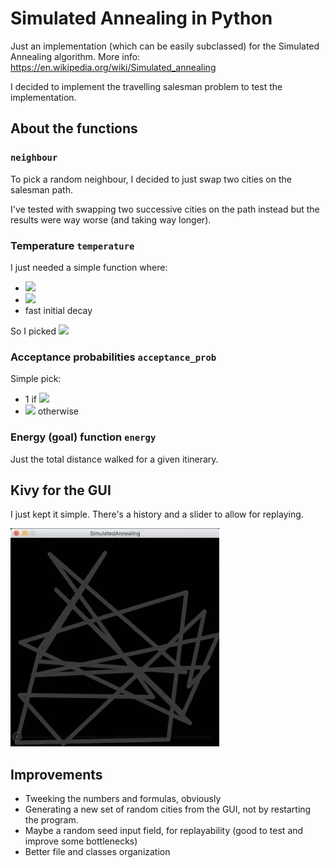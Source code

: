 # Simulated Annealing in Python

Just an implementation (which can be easily subclassed) for the Simulated Annealing algorithm. More info: https://en.wikipedia.org/wiki/Simulated_annealing

I decided to implement the travelling salesman problem to test the implementation.

## About the functions

### `neighbour`

To pick a random neighbour, I decided to just swap two cities on the salesman path.

I've tested with swapping two successive cities on the path instead but the results were way worse (and taking way longer).

### Temperature `temperature`

I just needed a simple function where:

* <img src="https://render.githubusercontent.com/render/math?math=f(1) = 0">
* <img src="https://render.githubusercontent.com/render/math?math=f(0) = T_{max}">
* fast initial decay

So I picked <img src="https://render.githubusercontent.com/render/math?math=t_{max} (x - 1)^2">

### Acceptance probabilities `acceptance_prob`

Simple pick:

* 1 if <img src="https://render.githubusercontent.com/render/math?math=e' > e">
* <img src="https://render.githubusercontent.com/render/math?math=\exp(-(e'-e)/T)"> otherwise

### Energy (goal) function `energy`

Just the total distance walked for a given itinerary.

## Kivy for the GUI

I just kept it simple. There's a history and a slider to allow for replaying.

![Video](images/Annealing.gif)

## Improvements

* Tweeking the numbers and formulas, obviously
* Generating a new set of random cities from the GUI, not by restarting the program.
* Maybe a random seed input field, for replayability (good to test and improve some bottlenecks)
* Better file and classes organization
